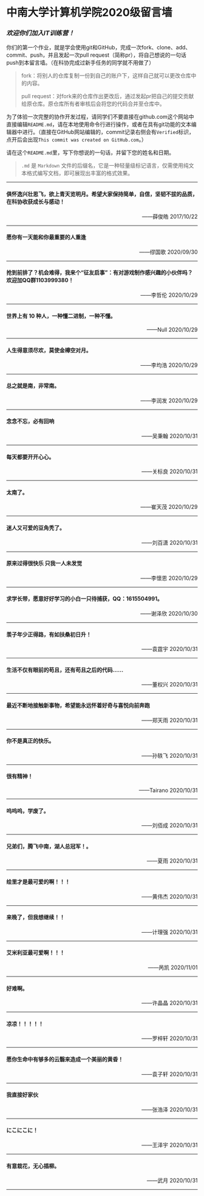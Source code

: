 # 中南大学计算机学院2020级留言墙

### *欢迎你们加入IT训练营！*

你们的第一个作业，就是学会使用git和GitHub，完成一次fork、clone、add、commit、push，并且发起一次pull request（简称pr），将自己想说的一句话push到本留言墙。（在科协完成过新手任务的同学就不用做了）

> fork：将别人的仓库复制一份到自己的账户下，这样自己就可以更改仓库中的内容。
>
> pull request：对fork来的仓库作出更改后，通过发起pr把自己的提交贡献给原仓库。原仓库所有者审核后会将您的代码合并至仓库中。

为了体验一次完整的协作开发过程，请同学们不要直接在github.com这个网站中直接编辑`README.md`，请在本地使用命令行进行操作，或者在具有git功能的文本编辑器中进行。（直接在GitHub网站编辑的，commit记录右侧会有`Verified`标识，点开后会出现`This commit was created on GitHub.com`。）

请在这个`README.md`里，写下你想说的一句话，并留下您的姓名和日期。

> `.md` 是 `Markdown` 文件的后缀名，它是一种轻量级标记语言，仅需使用纯文本格式编写文档，即可展现出丰富的格式效果。

----------

#### 俱怀逸兴壮思飞，欲上青天览明月。希望大家保持简单，自信，坚韧不拔的品质，在科协收获成长与感动！

<p align=right>——薛俊皓  2017/10/22</p>

----------

#### 愿你有一天能和你最重要的人重逢

<p align=right>——缪国歌  2020/09/30</p>

----------

#### 抢到前排了？机会难得，我来个“征友启事”：有对游戏制作感兴趣的小伙伴吗？欢迎加QQ群1103999380！

<p align=right>——李哲伦  2020/10/29</p>

----------

#### 世界上有 10 种人，一种懂二进制，一种不懂。

<p align=right>——Null  2020/10/29</p>

----------

#### 人生得意须尽欢，莫使金樽空对月。

<p align=right>——李均浩  2020/10/29</p>

----------

#### 总之就是南，非常南。

<p align=right>——李润发  2020/10/29</p>

----------
#### 念念不忘，必有回响


<p align=right>——吴秉翰  2020/10/31</p>

----------

#### 每天都要开开心心。

<p align=right>——关标良  2020/10/31</p>

----------

#### 太南了。

<p align=right>——崔天茂  2020/10/29</p>

----------

#### 迷人又可爱的豆角秃了。

<p align=right>——刘百潇  2020/10/31</p>

----------

#### 原来过得很快乐 只我一人未发觉

<p align=right>——李懷恩  2020/10/29</p>

----------

#### 求学长带，愿意好好学习的小白一只待捕获，QQ：1615504991。

<p align=right>——谢泽欣  2020/10/30</p>

----------

#### 羡子年少正得路，有如扶桑初日升！

<p align=right>——袁霆宇  2020/10/31</p>

----------

#### 生活不仅有眼前的苟且，还有苟且之后的代码……

<p align=right>——董权兴  2020/10/31</p>

----------


#### 最近不断地接触新事物，希望能永远怀着好奇与喜悦向前奔跑

<p align=right>——郑天雨  2020/10/31</p>

----------

#### 你不是真正的快乐。

<p align=right>——孙轶飞  2020/10/31</p>

----------


#### 很有精神！

<p align=right>——Tairano  2020/10/31</p>

----------


#### 呜呜呜，学废了。

<p align=right>——刘佰成  2020/10/31</p>

----------





#### 兄弟们，腾飞中南，湖人总冠军！。

<p align=right>——夏雨 2020/10/31</p>

----------


#### 绘里才是最可爱的啊！！！

<p align=right>——黄伟杰  2020/10/31</p>

----------

#### 来晚了，但我想继续！！

<p align=right>——计理强 2020/10/31</p>

----------


#### **艾米利亚**最**可爱**啊！！！

<p align=right>——呙凯 2020/11/01</p>

----------


#### 好难啊。

<p align=right>——许晶晶  2020/10/31</p>

----------



#### 凉凉！！！！！

<p align=right>——罗梓轩  2020/10/31</p>

----------

#### 愿你生命中有够多的云翳来造成一个美丽的黄昏！

<p align=right>——袁子轩  2020/10/31</p>

---------

#### 我直接好家伙

<p align=right>——张浩泽  2020/10/31</p>

----------


#### にこにこに！

<p align=right>——王泽宇  2020/10/31</p>

----------


#### 有意栽花，无心插柳。

<p align=right>——武月  2020/10/31</p>

----------









